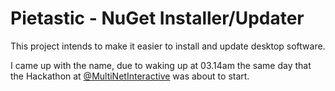 # Pietastic - NuGet Installer/Updater
This project intends to make it easier to install and update desktop software.

I came up with the name, due to waking up at 03.14am the same day that the Hackathon at [@MultiNetInteractive](https://github.com/MultinetInteractive) was about to start.